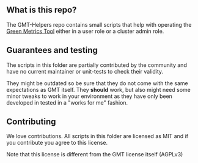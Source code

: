 ## What is this repo?

The GMT-Helpers repo contains small scripts that help with operating the [Green Metrics Tool](https://github.com/green-coding-solutions/green-metrics-tool/) either 
in a user role or a cluster admin role.

## Guarantees and testing

The scripts in this folder are partially contributed by the community and have no current maintainer or unit-tests to check their validity.

They might be outdated so be sure that they do not come with the same expectations as GMT itself. They **should** work, but also might need some minor tweaks to work in your environment
as they have only been developed in tested in a "works for me" fashion.

## Contributing

We love contributions. All scripts in this folder are licensed as MIT and if you contribute you agree to this license.

Note that this license is different from the GMT license itself (AGPLv3)
